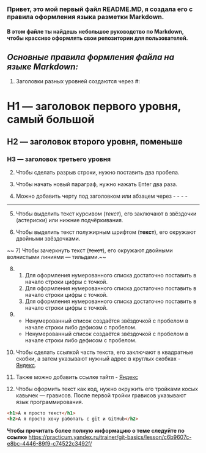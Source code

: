 ### Привет, это мой первый файл README.MD, я создала его с правила оформления языка разметки Markdown.  

#### В этом файле ты найдешь небольшое руководство по Markdown, чтобы крассиво оформлять свои репозитории для пользователей.

*Основные правила формления файла на языке Markdown:*
----
1) Заголовки разных уровней создаются через #:
# H1 — заголовок первого уровня, самый большой

## H2 — заголовок второго уровня, поменьше

### H3 — заголовок третьего уровня

2) Чтобы сделать разрыв строки, нужно поставить два пробела.

3) Чтобы начать новый параграф, нужно нажать Enter два раза.

4) Можно добавить черту под заголовком или абзацем через - - - -
----

5) Чтобы выделить текст курсивом (_текст_), его заключают в звёздочки (астериски) или нижние подчёркивания.

6) Чтобы выделить текст полужирным шрифтом (**текст**), его окружают двойными звёздочками.

~~ 7) Чтобы зачеркнуть текст (~~текст~~), его окружают двойными волнистыми линиями — тильдами.~~

8)  1. Для оформления нумерованного списка достаточно поставить в начало строки цифры с точкой.
    2. Для оформления нумерованного списка достаточно поставить в начало строки цифры с точкой.
    3. Для оформления нумерованного списка достаточно поставить в начало строки цифры с точкой.

9) * Ненумерованный список создаётся звёздочкой с пробелом в начале строки либо дефисом с пробелом.
   * Ненумерованный список создаётся звёздочкой с пробелом в начале строки либо дефисом с пробелом.

10) Чтобы сделать ссылкой часть текста, его заключают в квадратные скобки, а затем указывают нужный адрес в круглых скобках - [Яндекс](https://www.yandex.ru).

11) Также можно добавить ссылке тайтл - [Яндекс](https://www.yandex.ru "Я Yandex!")

12) Чтобы оформить текст как код, нужно окружить его тройками косых кавычек — грависов. После первой тройки грависов указывают язык программирования.
```html
<h1>А я просто текст</h1>
<h2>А я просто хочу работать с git и GitHub</h2>
``` 

**Чтобы прочитать более полную информацию о теме следуйте по ссылке**
https://practicum.yandex.ru/trainer/git-basics/lesson/c6b9607c-e8bc-4446-89f9-c74522c3492f/
